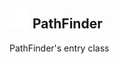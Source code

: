 ## <img src="../../.gitbook/assets/base.png" width="32" height="32" /> PathFinder
PathFinder's entry class<br>
